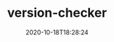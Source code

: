 ---
date: '2020-10-18T18:28:24'
draft: false
metadata:
  description: Kubernetes utility for exposing image versions in use, compared to
    latest available upstream, as metrics.
  homepage: https://jetstack.io
  name: version-checker
  owner:
    github_url: https://github.com/jetstack
    login: jetstack
    name: Jetstack
    url: http://www.jetstack.io
  url: https://github.com/jetstack/version-checker
tags:
- k8s
title: version-checker
type: tool
---